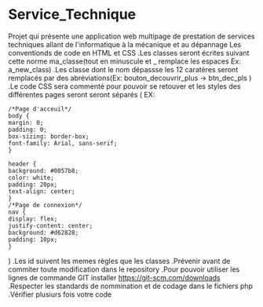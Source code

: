 # Service_Technique
 Projet qui présente une application web multipage de prestation de services techniques allant de l'informatique à la mécanique et au dépannage
 Les conventionds de code en HTML et CSS
.Les classes seront écrites suivant cette norme ma_classe(tout en minuscule et _ remplace les espaces Ex: a_new_class)
.Les classe dont le nom dépassse les 12 caratères seront remplacés par des abréviations(Ex: bouton_decouvrir_plus -> btn_dec_pls )
.Le code CSS sera commenté  pour pouvoir se retouver et les styles des différentes pages seront seront séparés (
    EX:
    
    /*Page d'acceuil*/
    body {
    margin: 0;
    padding: 0;
    box-sizing: border-box;
    font-family: Arial, sans-serif;
    }

    header {
    background: #0057b8;
    color: white;
    padding: 20px;
    text-align: center;
    }
    /*Page de connexion*/
    nav {
    display: flex;
    justify-content: center;
    background: #d62828;
    padding: 10px;
    }
) 
 .Les id suivent les memes règles que les classes
 .Prévenir avant de commiter toute modification dans le repository
 .Pour pouvoir utiliser les lignes de commande GIT installer https://git-scm.com/downloads
 .Respecter les standards de nommination et de codage dans le fichiers php
 .Vérifier plusiurs fois votre code
